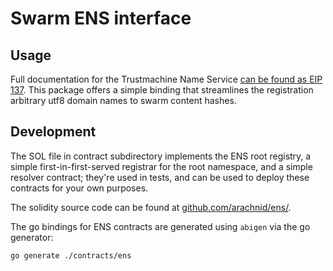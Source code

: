# Swarm ENS interface

## Usage

Full documentation for the Trustmachine Name Service [can be found as EIP 137](https://github.com/trust-tech/EIPs/issues/137).
This package offers a simple binding that streamlines the registration arbitrary utf8 domain names to swarm content hashes.

## Development

The SOL file in contract subdirectory implements the ENS root registry, a simple
first-in-first-served registrar for the root namespace, and a simple resolver contract;
they're used in tests, and can be used to deploy these contracts for your own purposes.

The solidity source code can be found at [github.com/arachnid/ens/](https://github.com/arachnid/ens/).

The go bindings for ENS contracts are generated using `abigen` via the go generator:

```shell
go generate ./contracts/ens
```
